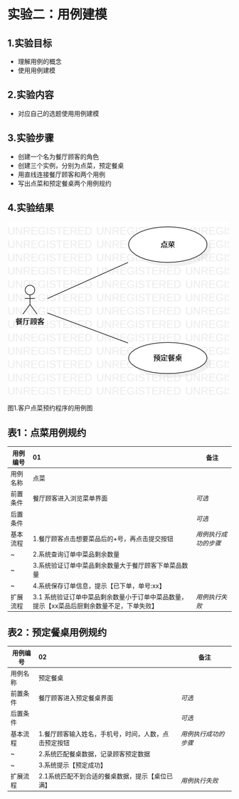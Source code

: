 # 实验二：用例建模

## 1.实验目标

- 理解用例的概念
- 使用用例建模

## 2.实验内容

- 对应自己的选题使用用例建模

## 3.实验步骤

- 创建一个名为餐厅顾客的角色
- 创建三个实例，分别为点菜，预定餐桌
- 用直线连接餐厅顾客和两个用例
- 写出点菜和预定餐桌两个用例规约

## 4.实验结果

 ![用例图](./lab2_usecase.jpg)
 
 图1.客户点菜预约程序的用例图

## 表1：点菜用例规约  

用例编号  | 01 | 备注  
-|:-|-  
用例名称  | 点菜  |   
前置条件  |   餐厅顾客进入浏览菜单界面   | *可选*   
后置条件  |      | *可选*   
基本流程  | 1.餐厅顾客点击想要菜品后的+号，再点击提交按钮  |*用例执行成功的步骤*    
~| 2.系统查询订单中菜品剩余数量  | 
~| 3.系统验证订单中菜品剩余数量大于餐厅顾客下单菜品数量  |  
~| 4.系统保存订单信息，提示【已下单，单号:xx】  |   
扩展流程  | 3.1 系统验证订单中菜品剩余数量小于订单中菜品数量，提示【xx菜品后厨剩余数量不足，下单失败】  |*用例执行失败*    

## 表2：预定餐桌用例规约  

用例编号  | 02 | 备注  
-|:-|-  
用例名称  | 预定餐桌  |   
前置条件  |   餐厅顾客进入预定餐桌界面   | *可选*   
后置条件  |      | *可选*   
基本流程  | 1.餐厅顾客输入姓名，手机号，时间，人数，点击预定按钮  |*用例执行成功的步骤*      
~| 2.系统匹配餐桌数据，记录顾客预定数据  |   
~| 3.系统提示【预定成功】  | 
扩展流程  | 2.1系统匹配不到合适的餐桌数据，提示【桌位已满】   |*用例执行失败*    

